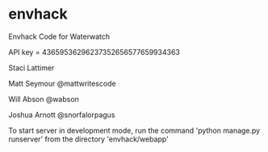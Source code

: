 envhack
=======

Envhack Code for Waterwatch

API key = 43659536296237352656577659934363

Staci Lattimer

Matt Seymour
@mattwritescode

Will Abson
@wabson

Joshua Arnott
@snorfalorpagus


To start server in development mode, run the command 
'python manage.py runserver'
from the directory 'envhack/webapp'
 
